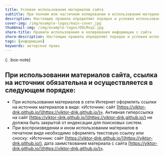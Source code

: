 ```yaml
---
title: Условия использования материалов сайта
subtitle: При полном или частичном копировании и использовании материалов данного сайта ссылка на источник обязательна.
description: Настоящие правила определяют порядок и условия использования информационных, новостных и иных материалов размещенных на этом сайте https://viktor-dnk.github.io/
cover-img: /img/example-logos/main-cover.jpg
thumbnail-img: /img/example-logos/DOLMsq2.jpg
share-title: Правила использования и копирования информации с сайта
share-description: Настоящие правила определяют порядок и условия использования информационных, новостных и иных материалов размещенных на сайте "Заметки географа"
tags: [информация]
keywords: авторское право
---
```

{: .box-note}
## При использовании материалов сайта, ссылка на источник обязательна и осуществляется в следующем порядке:

- При использовании материалов в сети Интернет оформлять ссылки на источник материалов в виде: «Источник: сайт [https://viktor-dnk.github.io/](https://viktor-dnk.github.io/)». Активная гиперссылка на сайт [https://viktor-dnk.github.io/](https://viktor-dnk.github.io/) не должна быть закрытой от индексации для поисковых систем.
- При воспроизведении и ином использовании материалов в печатном виде необходимо оформлять текстовую ссылку или сноску: «Источник: сайт [https://viktor-dnk.github.io/](https://viktor-dnk.github.io/), дата заимствования материала с сайта [https://viktor-dnk.github.io/](https://viktor-dnk.github.io/)».
